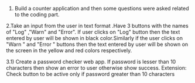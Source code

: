 1. Build a counter application and then some questions
 were asked related to the coding part. 

2.Take an input from the user in text format .Have 3 buttons with the names of "Log" ,"Warn" and "Error". If user clicks on "Log" button then the text entered by user will be shown in black color.Similarly if the user clicks on "Warn " and "Error " buttons then the text entered by user will be shown on the screen in the yellow and red colors respectively. 

3.1) Create a password checker web app. If password is lesser than 10 characters then show an error to user otherwise show success. Extension: Check button to be active only if password greater than 10 characters
